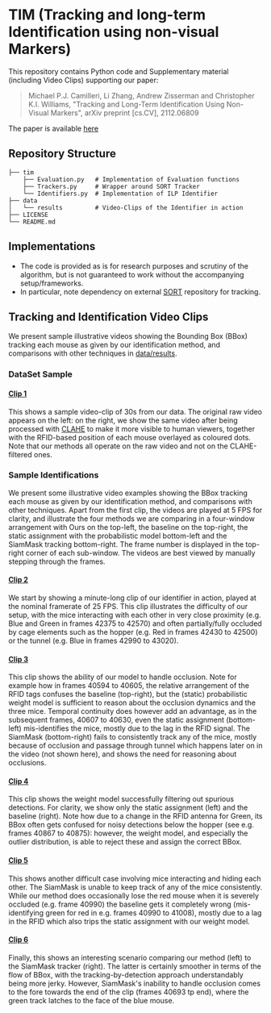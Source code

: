 # TIM (Tracking and long-term Identification using non-visual Markers)

This repository contains Python code and Supplementary material (including Video Clips) supporting our paper:
> Michael P.J. Camilleri, Li Zhang, Andrew Zisserman and Christopher K.I. Williams, "Tracking and Long-Term Identification Using Non-Visual Markers", arXiv preprint [cs.CV], 2112.06809

The paper is available [here](https://arxiv.org/pdf/2112.06809.pdf)

## Repository Structure
```
├── tim
    ├── Evaluation.py   # Implementation of Evaluation functions
    ├── Trackers.py     # Wrapper around SORT Tracker
    └── Identifiers.py  # Implementation of ILP Identifier
├── data
│   └── results         # Video-Clips of the Identifier in action
├── LICENSE
└── README.md
```

## Implementations
 * The code is provided as is for research purposes and scrutiny of the algorithm, but is not guaranteed to work without the accompanying setup/frameworks.
 * In particular, note dependency on external [SORT](https://github.com/abewley/sort) repository for tracking.

## Tracking and Identification Video Clips
We present sample illustrative videos showing the Bounding Box (BBox) tracking each mouse as given by our identification method, and comparisons with other techniques in [data/results](https://github.com/michael-camilleri/TIM/data/results).

### DataSet Sample

#### [Clip 1](https://github.com/michael-camilleri/TIM/data/results/Clip_1.mp4) 
This shows a sample video-clip of 30s from our data. The original raw video appears on the left: on the right, we show the same video after being processed with [CLAHE](https://www.geeksforgeeks.org/clahe-histogram-eqalization-opencv/) to make it more visible to human viewers, together with the RFID-based position of each mouse overlayed as coloured dots. Note that our methods all operate on the raw video and not on the CLAHE-filtered ones.

### Sample Identifications
We present some illustrative video examples showing the BBox tracking each mouse as given by our identification method, and comparisons with other techniques.
Apart from the first clip, the videos are played at 5 FPS for clarity, and illustrate the four methods we are comparing in a four-window arrangement with Ours on the top-left, the baseline on the top-right, the static assignment with the probabilistic model bottom-left and the SiamMask tracking bottom-right.
The frame number is displayed in the top-right corner of each sub-window.
The videos are best viewed by manually stepping through the frames.

#### [Clip 2](https://github.com/michael-camilleri/TIM/data/results/Clip_2.mp4)
We start by showing a minute-long clip of our identifier in action, played at the nominal framerate of 25 FPS.
This clip illustrates the difficulty of our setup, with the mice interacting with each other in very close proximity (e.g. Blue and Green in frames 42375 to 42570) and often partially/fully occluded by cage elements such as the hopper (e.g. Red in frames 42430 to 42500) or the tunnel (e.g. Blue in frames 42990 to 43020).

#### [Clip 3](https://github.com/michael-camilleri/TIM/data/results/Clip_3.mp4)
This clip shows the ability of our model to handle occlusion.
Note for example how in frames 40594 to 40605, the relative arrangement of the RFID tags confuses the baseline (top-right), but the (static) probabilistic weight model is sufficient to reason about the occlusion dynamics and the three mice.
Temporal continuity does however add an advantage, as in the subsequent frames, 40607 to 40630, even the static assignment (bottom-left) mis-identifies the mice, mostly due to the lag in the RFID signal.
The SiamMask (bottom-right) fails to consistently track any of the mice, mostly because of occlusion and passage through tunnel which happens later on in the video (not shown here), and shows the need for reasoning about occlusions.

#### [Clip 4](https://github.com/michael-camilleri/TIM/data/results/Clip_4.mp4)
This clip shows the weight model successfully filtering out spurious detections.
For clarity, we show only the static assignment (left) and the baseline (right).
Note how due to a change in the RFID antenna for Green, its BBox often gets confused for noisy detections below the hopper (see e.g. frames 40867 to 40875): however, the weight model, and especially the outlier distribution, is able to reject these and assign the correct BBox.

#### [Clip 5](https://github.com/michael-camilleri/TIM/data/results/Clip_5.mp4)
This shows another difficult case involving mice interacting and hiding each other.
The SiamMask is unable to keep track of any of the mice consistently.
While our method does occasionally lose the red mouse when it is severely occluded (e.g. frame 40990) the baseline gets it completely wrong (mis-identifying green for red in e.g. frames 40990 to 41008), mostly due to a lag in the RFID which also trips the static assignment with our weight model.

#### [Clip 6](https://github.com/michael-camilleri/TIM/data/results/Clip_6.mp4)
Finally, this shows an interesting scenario comparing our method (left) to the SiamMask tracker (right).
The latter is certainly smoother in terms of the flow of BBox, with the tracking-by-detection approach understandably being more jerky.
However, SiamMask's inability to handle occlusion comes to the fore towards the end of the clip (frames 40693 tp end), where the green track latches to the face of the blue mouse.

